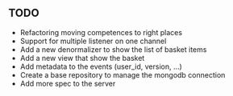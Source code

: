 ## TODO

- Refactoring moving competences to right places
- Support for multiple listener on one channel
- Add a new denormalizer to show the list of basket items
- Add a new view that show the basket
- Add metadata to the events (user_id, version, ...)
- Create a base repository to manage the mongodb connection
- Add more spec to the server